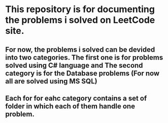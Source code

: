 # This repository is for documenting the problems i solved on LeetCode site.
## For now, the problems i solved can be devided into two categories. The first one is for problems solved using C# language and The second category is for the Database problems (For now all are solved using MS SQL)
## Each for for eahc category contains a set of folder in which each of them handle one problem. 
